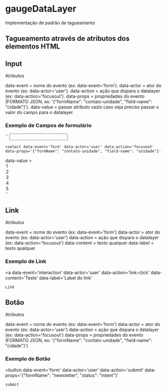 # gaugeDataLayer

Implementação de padrão de tagueamento

## Tagueamento através de atributos dos elementos HTML

## Input

Atributos

data-event = nome do evento (ex: data-event='form').
data-actor = ator do evento (ex: data-actor='user').
data-action = ação que dispara o datalayer (ex: data-action='focusout').
data-props = propriedades do evento (FORMATO JSON, ex: '{"formName": "contato-unidade", "field-name": "cidade"}').
data-value = passar atributo vazio caso seja preciso passar o valor do campo para o datalayer.

### Exemplo de Campos de formulário
``
    <input data-event='form' data-actor='user' data-action='focusout' data-props='{"formName": "contato-unidade", "field-name": "cidade"}' data-value />

    <select data-event='form' data-actor='user' data-action='focusout' data-props='{"formName": "contato-unidade", "field-name": "unidade"}'
data-value >
        <option value="1">1</option>
        <option value="2">2</option>
        <option value="3">3</option>
        <option value="4">4</option>
        <option value="5">5</option>
    </select>
``

## Link

Atributos

data-event = nome do evento (ex: data-event='form')
data-actor = ator do evento (ex: data-actor='user')
data-action = ação que dispara o datalayer (ex: data-action='focusout')
data-content = texto qualquer
data-label = texto qualquer

### Exemplo de Link

<a
    data-event='interaction'
    data-actor='user'
    data-action='link-click'
    data-content='Teste'
    data-label='Label do link'
>
    Link
</a>

## Botão

Atributos

data-event = nome do evento (ex: data-event='form')
data-actor = ator do evento (ex: data-actor='user')
data-action = ação que dispara o datalayer (ex: data-action='focusout')
data-props = propriedades do evento (FORMATO JSON, ex: '{"formName": "contato-unidade", "field-name": "cidade"}')

### Exemplo de Botão

<button
    data-event='form'
    data-actor='user'
    data-action='submit'
    data-props='{"formName": "newsletter", "status": "intent"}'
>
    submit
</button>
